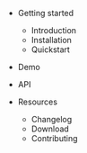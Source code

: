 
* Getting started

    * Introduction
    * Installation
    * Quickstart

* Demo

* API

* Resources

    * Changelog
    * Download
    * Contributing
